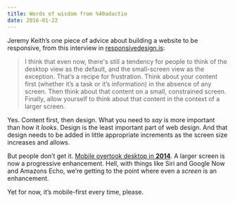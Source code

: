 ```yaml
---
title: Words of wisdom from %40adactio
date: 2016-01-22
---
```

Jeremy Keith’s one piece of advice about building a website to be responsive, from this interview in [responsivedesign.is](https://responsivedesign.is):

> I think that even now, there's still a tendency for people to think of the desktop view as the default, and the small-screen view as the exception. That’s a recipe for frustration.
Think about your content first (whether it’s a task or it’s information) in the absence of any screen.
Then think about that content on a small, constrained screen.
Finally, allow yourself to think about that content in the context of a larger screen.

Yes. Content first, then design. What you need to _say_ is more important than how it _looks_. Design is the least important part of web design. And that design needs to be added in little appropriate increments as the screen size increases and allows.

But people don’t get it. [Mobile overtook desktop in **2014**](https://searchenginewatch.com/sew/opinion/2353616/mobile-now-exceeds-pc-the-biggest-shift-since-the-internet-began). A larger screen is now a progressive enhancement. Hell, with things like Siri and Google Now and Amazons Echo, we’re getting to the point where even a *screen* is an enhancement.

Yet for now, it’s mobile-first every time, please.